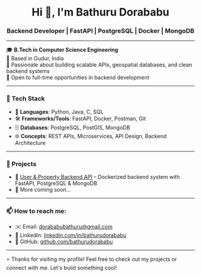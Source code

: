 <h1 align="center">Hi 👋, I'm Bathuru Dorababu</h1>
<h3 align="center">Backend Developer | FastAPI | PostgreSQL | Docker | MongoDB</h3>

---

🎓 **B.Tech in Computer Science Engineering**  
📍 Based in Gudur, India  
🚀 Passionate about building scalable APIs, geospatial databases, and clean backend systems  
💼 Open to full-time opportunities in backend development  

---

### 🔧 Tech Stack

- 🚀 **Languages**: Python, Java, C, SQL  
- 🛠️ **Frameworks/Tools**: FastAPI, Docker, Postman, Git  
- 🗄️ **Databases**: PostgreSQL, PostGIS, MongoDB  
- 🌐 **Concepts**: REST APIs, Microservices, API Design, Backend Architecture

---

### 📌 Projects

- 🔹 [User & Property Backend API](https://github.com/Bathurudorababu/user-property-backend-api) – Dockerized backend system with FastAPI, PostgreSQL & MongoDB  
- 🔹 More coming soon...

---

### 📫 How to reach me:
- ✉️ Email: dorababubathuru@gmail.com  
- 🔗 LinkedIn: [linkedin.com/in/bathurudorababu](https://linkedin.com/in/bathurudorababu)  
- 🐙 GitHub: [github.com/bathurudorababu](https://github.com/bathurudorababu)

---

⭐️ Thanks for visiting my profile! Feel free to check out my projects or connect with me. Let's build something cool!

